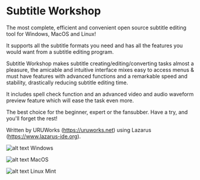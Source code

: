 # Subtitle Workshop
The most complete, efficient and convenient open source subtitle editing tool for Windows, MacOS and Linux!

It supports all the subtitle formats you need and has all the features you would want from a subtitle editing program.

Subtitle Workshop makes subtitle creating/editing/converting tasks almost a pleasure, the amicable and intuitive interface mixes easy to access menus & must have features with advanced functions and a remarkable speed and stability, drastically reducing subtitle editing time.

It includes spell check function and an advanced video and audio waveform preview feature which will ease the task even more.

The best choice for the beginner, expert or the fansubber. 
Have a try, and you'll forget the rest!


Written by URUWorks (https://uruworks.net) using Lazarus (https://www.lazarus-ide.org).


![alt text](https://uruworks.net/img/sw_w11.png)
Windows

![alt text](https://uruworks.net/img/sw_mac.png)
MacOS

![alt text](https://uruworks.net/img/sw_lnx.png)
Linux Mint
